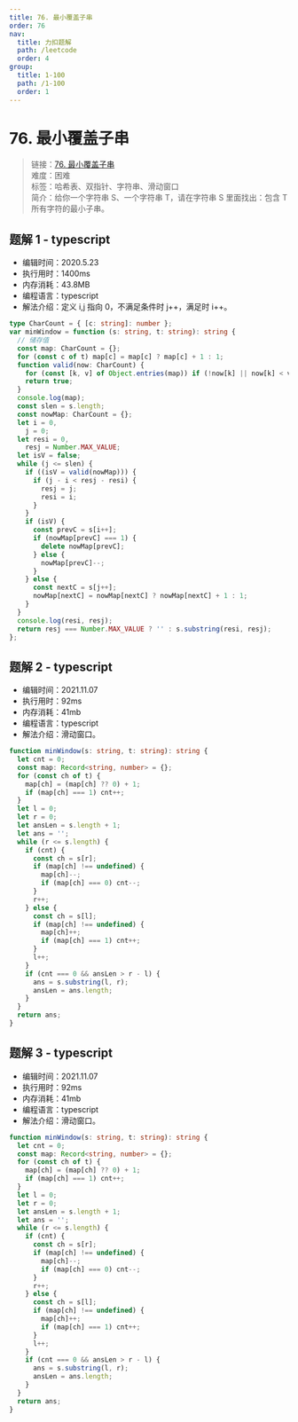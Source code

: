 ```yaml
---
title: 76. 最小覆盖子串
order: 76
nav:
  title: 力扣题解
  path: /leetcode
  order: 4
group:
  title: 1-100
  path: /1-100
  order: 1
---
```


# 76. 最小覆盖子串

> 链接：[76. 最小覆盖子串](https://leetcode-cn.com/problems/minimum-window-substring/)  
> 难度：困难  
> 标签：哈希表、双指针、字符串、滑动窗口  
> 简介：给你一个字符串 S、一个字符串 T，请在字符串 S 里面找出：包含 T 所有字符的最小子串。

## 题解 1 - typescript

- 编辑时间：2020.5.23
- 执行用时：1400ms
- 内存消耗：43.8MB
- 编程语言：typescript
- 解法介绍：定义 i,j 指向 0，不满足条件时 j++，满足时 i++。

```typescript
type CharCount = { [c: string]: number };
var minWindow = function (s: string, t: string): string {
  // 储存值
  const map: CharCount = {};
  for (const c of t) map[c] = map[c] ? map[c] + 1 : 1;
  function valid(now: CharCount) {
    for (const [k, v] of Object.entries(map)) if (!now[k] || now[k] < v) return false;
    return true;
  }
  console.log(map);
  const slen = s.length;
  const nowMap: CharCount = {};
  let i = 0,
    j = 0;
  let resi = 0,
    resj = Number.MAX_VALUE;
  let isV = false;
  while (j <= slen) {
    if ((isV = valid(nowMap))) {
      if (j - i < resj - resi) {
        resj = j;
        resi = i;
      }
    }
    if (isV) {
      const prevC = s[i++];
      if (nowMap[prevC] === 1) {
        delete nowMap[prevC];
      } else {
        nowMap[prevC]--;
      }
    } else {
      const nextC = s[j++];
      nowMap[nextC] = nowMap[nextC] ? nowMap[nextC] + 1 : 1;
    }
  }
  console.log(resi, resj);
  return resj === Number.MAX_VALUE ? '' : s.substring(resi, resj);
};
```

## 题解 2 - typescript

- 编辑时间：2021.11.07
- 执行用时：92ms
- 内存消耗：41mb
- 编程语言：typescript
- 解法介绍：滑动窗口。

```typescript
function minWindow(s: string, t: string): string {
  let cnt = 0;
  const map: Record<string, number> = {};
  for (const ch of t) {
    map[ch] = (map[ch] ?? 0) + 1;
    if (map[ch] === 1) cnt++;
  }
  let l = 0;
  let r = 0;
  let ansLen = s.length + 1;
  let ans = '';
  while (r <= s.length) {
    if (cnt) {
      const ch = s[r];
      if (map[ch] !== undefined) {
        map[ch]--;
        if (map[ch] === 0) cnt--;
      }
      r++;
    } else {
      const ch = s[l];
      if (map[ch] !== undefined) {
        map[ch]++;
        if (map[ch] === 1) cnt++;
      }
      l++;
    }
    if (cnt === 0 && ansLen > r - l) {
      ans = s.substring(l, r);
      ansLen = ans.length;
    }
  }
  return ans;
}
```

## 题解 3 - typescript

- 编辑时间：2021.11.07
- 执行用时：92ms
- 内存消耗：41mb
- 编程语言：typescript
- 解法介绍：滑动窗口。

```typescript
function minWindow(s: string, t: string): string {
  let cnt = 0;
  const map: Record<string, number> = {};
  for (const ch of t) {
    map[ch] = (map[ch] ?? 0) + 1;
    if (map[ch] === 1) cnt++;
  }
  let l = 0;
  let r = 0;
  let ansLen = s.length + 1;
  let ans = '';
  while (r <= s.length) {
    if (cnt) {
      const ch = s[r];
      if (map[ch] !== undefined) {
        map[ch]--;
        if (map[ch] === 0) cnt--;
      }
      r++;
    } else {
      const ch = s[l];
      if (map[ch] !== undefined) {
        map[ch]++;
        if (map[ch] === 1) cnt++;
      }
      l++;
    }
    if (cnt === 0 && ansLen > r - l) {
      ans = s.substring(l, r);
      ansLen = ans.length;
    }
  }
  return ans;
}
```
